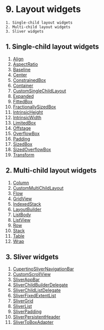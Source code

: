 # 9. Layout widgets 

```
1. Single-child layout widgets 
2. Multi-child layout widgets
3. Sliver widgets
```

## 1. Single-child layout widgets 

1. [Align]()
2. [AspectRatio]()
3. [Baseline]()
4. [Center]()
5. [ConstrainedBox]()
6. [Container]()
7. [CustomSingleChildLayout]()
8. [Expanded]()
9. [FittedBox]()
10. [FractionallySizedBox]()
11. [IntrinsicHeight]()
12. [IntrinsicWidth]()
13. [LimitedBox]()
14. [Offstage]()
15. [OverflowBox]()
16. [Padding]()
17. [SizedBox]()
18. [SizedOverflowBox]()
19. [Transform]()

## 2. Multi-child layout widgets

1. [Column]() 
2. [CustomMultiChildLayout]() 
3. [Flow]()
4. [GridView]()
5. [IndexedStack]()
6. [LayoutBuilder]()
7. [ListBody]()
8. [ListView]()
9. [Row]()
10. [Stack]()
11. [Table]()
12. [Wrap]()

## 3. Sliver widgets

1. [CupertinoSliverNavigationBar]()
2. [CustomScrollView]()
3. [SliverAppBar]()
4. [SliverChildBuilderDelegate]()
5. [SliverChildListDelegate]()
6. [SliverFixedExtentList]()
7. [SliverGrid]()
8. [SliverList]()
9. [SliverPadding]()
10. [SliverPersistentHeader]()
11. [SliverToBoxAdapter]()